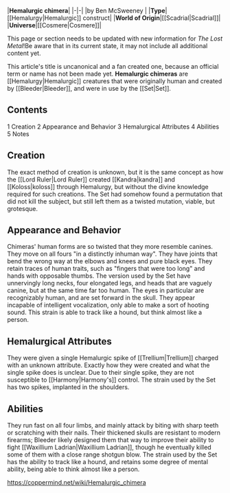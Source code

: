 |**Hemalurgic chimera**|
|-|-|
|by  Ben McSweeney |
|**Type**|[[Hemalurgy\|Hemalurgic]] construct|
|**World of Origin**|[[Scadrial\|Scadrial]]|
|**Universe**|[[Cosmere\|Cosmere]]|

This page or section needs to be updated with new information for *The Lost Metal*!Be aware that in its current state, it may not include all additional content yet.

This article's title is uncanonical and a fan created one, because an official term or name has not been made yet.
**Hemalurgic chimeras** are [[Hemalurgy\|Hemalurgic]] creatures that were originally human and created by [[Bleeder\|Bleeder]], and were in use by the [[Set\|Set]].

## Contents

1 Creation
2 Appearance and Behavior
3 Hemalurgical Attributes
4 Abilities
5 Notes


## Creation
The exact method of creation is unknown, but it is the same concept as how the [[Lord Ruler\|Lord Ruler]] created [[Kandra\|kandra]] and [[Koloss\|koloss]] through Hemalurgy, but without the divine knowledge required for such creations. The Set had somehow found a permutation that did not kill the subject, but still left them as a twisted mutation, viable, but grotesque.

## Appearance and Behavior
Chimeras' human forms are so twisted that they more resemble canines. They move on all fours "in a distinctly inhuman way". They have joints that bend the wrong way at the elbows and knees and pure black eyes. They retain traces of human traits, such as "fingers that were too long" and hands with opposable thumbs.
The version used by the Set have unnervingly long necks, four elongated legs, and heads that are vaguely canine, but at the same time far too human. The eyes in particular are recognizably human, and are set forward in the skull. They appear incapable of intelligent vocalization, only able to make a sort of hooting sound.
This strain is able to track like a hound, but think almost like a person.

## Hemalurgical Attributes
They were given a single Hemalurgic spike of [[Trellium\|Trellium]] charged with an unknown attribute. Exactly how they were created and what the single spike does is unclear. Due to their single spike, they are not susceptible to [[Harmony\|Harmony's]] control.
The strain used by the Set has two spikes, implanted in the shoulders.

## Abilities
They run fast on all four limbs, and mainly attack by biting with sharp teeth or scratching with their nails. Their thickened skulls are resistant to modern firearms; Bleeder likely designed them that way to improve their ability to fight [[Waxillium Ladrian\|Waxillium Ladrian]], though he eventually killed some of them with a close range shotgun blow.
The strain used by the Set has the ability to track like a hound, and retains some degree of mental ability, being able to think almost like a person.



https://coppermind.net/wiki/Hemalurgic_chimera